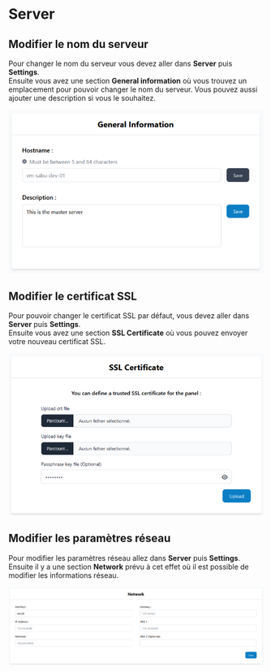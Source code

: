 # Server

## Modifier le nom du serveur
Pour changer le nom du serveur vous devez aller dans **Server** puis **Settings**.  
Ensuite vous avez une section **General information** où vous trouvez un emplacement pour pouvoir changer le nom du serveur. Vous pouvez aussi ajouter une description si vous le souhaitez.

![hostname](../assets/img/config/hostname.png)

## Modifier le certificat SSL
Pour pouvoir changer le certificat SSL par défaut, vous devez aller dans **Server** puis **Settings**.  
Ensuite vous avez une section **SSL Certificate** où vous pouvez envoyer votre nouveau certificat SSL.

![certificate](../assets/img/config/certificate.png)

## Modifier les paramètres réseau
Pour modifier les paramètres réseau allez dans **Server** puis **Settings**.  
Ensuite il y a une section **Network** prévu à cet effet où il est possible de modifier les informations réseau.

![network](../assets/img/config/network.png)